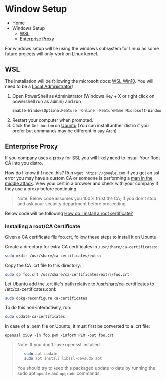 # Window Setup
* [Home](./README.md)
* Windows Setup
  * [WSL](#WSL)
  * [Enterprise Proxy](#Enterprise-Proxy)

For windows setup will be using the windows subsystem for Linux as some future projects will only work on Linux kernel. 

## WSL
The installation will be following the microsoft docs:
[WSL Win10](https://docs.microsoft.com/en-us/windows/wsl/install-win10). You will need to be a [Local Administrator](https://support.microsoft.com/en-us/help/4026923/windows-10-create-a-local-user-or-administrator-account)!

1. Open PowerShell as Administrator (Windows Key + X or right click on powershell run as admin) and run
   ```powershell
   Enable-WindowsOptionalFeature -Online -FeatureName Microsoft-Windows-Subsystem-Linux
   ```
2. Restart your computer when prompted.
3. Click the `Get button` on [Ubuntu]( https://www.microsoft.com/en-us/p/ubuntu-1804-lts/9n9tngvndl3q?rtc=1 ) (You can install anther distro if you prefer but commands may be different in say Arch)


## Enterprise Proxy
If you company uses a proxy for SSL you will likely need to Install Your Root CA into you distro.

How do I know if I need this? Run `wget https://google.com` if you get an ssl error you may have a custom CA or someone is performing a [man in the middle attack](https://en.wikipedia.org/wiki/Man-in-the-middle_attack). View your cert in a browser and check with your company if they use a proxy before continuing.

>Note: Below code assumes you 100% trust the CA; If you don't stop and ask your security department before proceeding.

Below code will be following [How do I install a root certificate?](https://askubuntu.com/questions/73287/how-do-i-install-a-root-certificate)





### Installing a root/CA Certificate

Given a CA certificate file foo.crt, follow these steps to install it on Ubuntu:

Create a directory for extra CA certificates in `/usr/share/ca-certificates`:
```bash
sudo mkdir /usr/share/ca-certificates/extra
```
Copy the CA .crt file to this directory:

```bash
sudo cp foo.crt /usr/share/ca-certificates/extra/foo.crt
```

Let Ubuntu add the .crt file's path relative to /usr/share/ca-certificates to /etc/ca-certificates.conf:

```bash
sudo dpkg-reconfigure ca-certificates
```
To do this non-interactively, run:

```bash
sudo update-ca-certificates
```


In case of a .pem file on Ubuntu, it must first be converted to a .crt file:

```
openssl x509 -in foo.pem -inform PEM -out foo.crt
```

> Note: If you don't have openssl installed
> ```bash
>    sudo apt update 
>    sudo apt install libssl-devsudo apt 
> ```
> You should try to keep this packaged update to date by running the sudo apt `update` and `upgrade` commands. 
